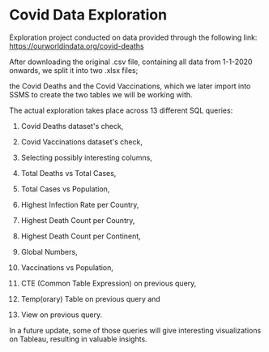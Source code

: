 # Covid Data Exploration

Exploration project conducted on data provided through the following link: https://ourworldindata.org/covid-deaths

After downloading the original .csv file, containing all data from 1-1-2020 onwards, we split it into two .xlsx files; 

the Covid Deaths and the Covid Vaccinations, which we later import into SSMS to create the two tables we will be working with.

The actual exploration takes place across 13 different SQL queries:

1) Covid Deaths dataset's check,

2) Covid Vaccinations dataset's check,

3) Selecting possibly interesting columns,

4) Total Deaths vs Total Cases,

5) Total Cases vs Population,

6) Highest Infection Rate per Country,

7) Highest Death Count per Country,

8) Highest Death Count per Continent,

9) Global Numbers,

10) Vaccinations vs Population,

11) CTE (Common Table Expression) on previous query,

12) Temp(orary) Table on previous query and

13) View on previous query.

In a future update, some of those queries will give interesting visualizations on Tableau, resulting in valuable insights.
